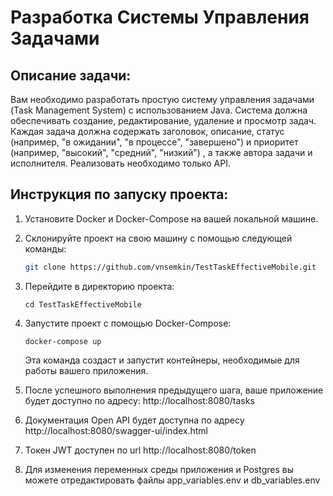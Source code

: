 #  Разработка Системы Управления Задачами

## Описание задачи:

Вам необходимо разработать простую систему управления задачами
(Task Management System) с использованием Java.
Система должна обеспечивать создание, редактирование, удаление и просмотр задач.
Каждая задача должна содержать заголовок, описание,
статус (например, "в ожидании", "в процессе", "завершено") и приоритет (например, "высокий", "средний", "низкий")
, а также автора задачи и исполнителя.
Реализовать необходимо только API.

## Инструкция по запуску проекта:

1. Установите Docker и Docker-Compose на вашей локальной машине.

2. Склонируйте проект на свою машину с помощью следующей команды:

   ```bash
   git clone https://github.com/vnsemkin/TestTaskEffectiveMobile.git
    ```
3. Перейдите в директорию проекта:
   ```
   cd TestTaskEffectiveMobile
   ```
4. Запустите проект с помощью Docker-Compose:
    ```
   docker-compose up
    ```
   Эта команда создаст и запустит контейнеры,
   необходимые для работы вашего приложения.
5. После успешного выполнения предыдущего шага,
   ваше приложение будет доступно по адресу:
    http://localhost:8080/tasks
6. Документация Open API будет доступна по адресу
   http://localhost:8080/swagger-ui/index.html
7.  Токен JWT доступен по url http://localhost:8080/token
8.  Для изменения переменных среды приложения и Postgres
вы можете отредактировать файлы app_variables.env 
и db_variables.env

